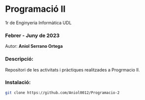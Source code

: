 # Programació II 
1r de Enginyeria Informàtica UDL

### Febrer - Juny de 2023
Autor: **Aniol Serrano Ortega**

### Descripció:

Repositori de les activitats i pràctiques realitzades a Progrmacio II.

### Instalació:

   ```sh
   git clone https://github.com/Aniol0012/Programacio-2
   ```
